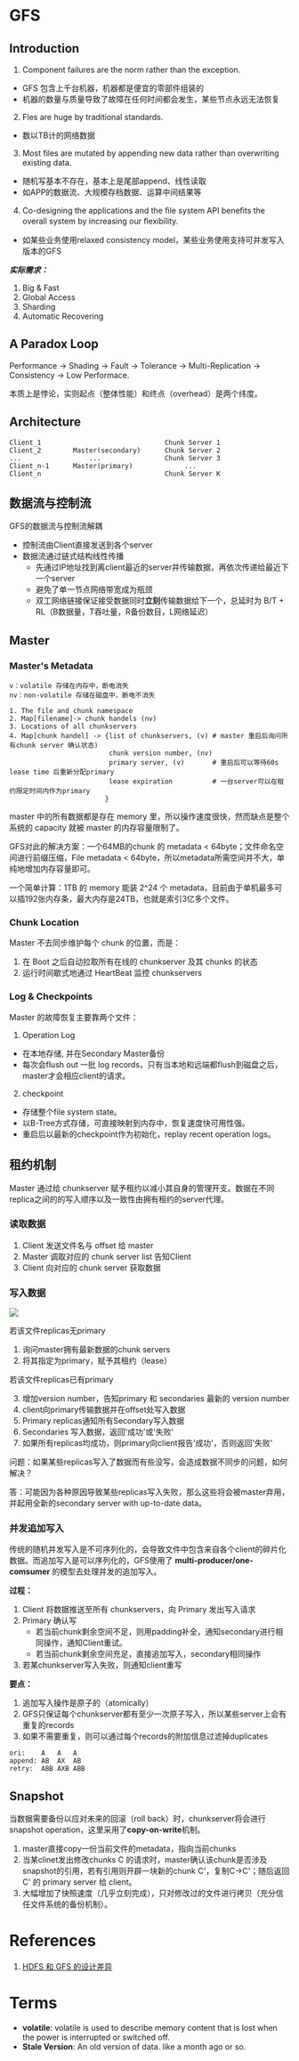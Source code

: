 # GFS

## Introduction
1. Component failures are the norm rather than the exception.
  - GFS 包含上千台机器，机器都是便宜的零部件组装的
  - 机器的数量与质量导致了故障在任何时间都会发生，某些节点永远无法恢复
2. Fles are huge by traditional standards.
  - 数以TB计的网络数据
3. Most files are mutated by appending new data rather than overwriting existing data.
  - 随机写基本不存在，基本上是尾部append、线性读取
  - 如APP的数据流、大规模存档数据、运算中间结果等
4. Co-designing the applications and the ﬁle system API beneﬁts the overall system by increasing our ﬂexibility.
  - 如某些业务使用relaxed consistency model，某些业务使用支持可并发写入版本的GFS
  
***实际需求：***
1. Big & Fast
2. Global Access
3. Sharding
4. Automatic Recovering

## A Paradox Loop
Performance -> Shading -> Fault -> Tolerance -> Multi-Replication -> Consistency -> Low Performace. 

本质上是悖论，实则起点（整体性能）和终点（overhead）是两个纬度。



## Architecture

``` 
Client_1                               Chunk Server 1
Client_2        Master(secondary)      Chunk Server 2
...                 ...                Chunk Server 3
Client_n-1      Master(primary)             ...
Client_n                               Chunk Server K
```

## 数据流与控制流
GFS的数据流与控制流解耦
- 控制流由Client直接发送到各个server
- 数据流通过链式结构线性传播
    - 先通过IP地址找到离client最近的server并传输数据，再依次传递给最近下一个server
    - 避免了单一节点网络带宽成为瓶颈
    - 双工网络链接保证接受数据同时**立刻**传输数据给下一个，总延时为 B/T + RL（B数据量，T吞吐量，R备份数目，L网络延迟）

## Master
### Master's Metadata
```
v：volatile 存储在内存中，断电消失
nv：non-volatile 存储在磁盘中，断电不消失

1. The file and chunk namespace
2. Map[filename]-> chunk handels (nv)
3. Locations of all chunkservers
4. Map[chunk handel] -> {list of chunkservers, (v) # master 重启后询问所有chunk server 确认状态)
                         chunk version number, (nv)
                         primary server, (v)       # 重启后可以等待60s lease time 后重新分配primary
                         lease expiration          # 一台server可以在租约限定时间内作为primary
                        }
```

master 中的所有数据都是存在 memory 里，所以操作速度很快，然而缺点是整个系统的 capacity 就被 master 的内存容量限制了。

GFS对此的解决方案：一个64MB的chunk 的 metadata < 64byte；文件命名空间进行前缀压缩，File metadata < 64byte，所以metadata所需空间并不大，单纯地增加内存容量即可。

一个简单计算：1TB 的 memory 能装 2^24 个 metadata，目前由于单机最多可以插192张内存条，最大内存是24TB，也就是索引3亿多个文件。

### Chunk Location
Master 不去同步维护每个 chunk 的位置，而是：
1. 在 Boot 之后自动拉取所有在线的 chunkserver 及其 chunks 的状态
2. 运行时间歇式地通过 HeartBeat 监控 chunkservers

### Log & Checkpoints
Master 的故障恢复主要靠两个文件：
1. Operation Log
- 在本地存储, 并在Secondary Master备份
- 每次会flush out 一批 log records，只有当本地和远端都flush到磁盘之后，master才会相应client的请求。

2. checkpoint
- 存储整个file system state。
- 以B-Tree方式存储，可直接映射到内存中，恢复速度快可用性强。
- 重启后以最新的checkpoint作为初始化，replay recent operation logs。

## 租约机制
Master 通过给 chunkserver 赋予租约以减小其自身的管理开支。数据在不同replica之间的的写入顺序以及一致性由拥有租约的server代理。

### 读取数据
1. Client 发送文件名与 offset 给 master
2. Master 调取对应的 chunk server list 告知Client
3. Client 向对应的 chunk server 获取数据

### 写入数据
![](https://thetechangle.github.io/images/GFS_flow.png)

若该文件replicas无primary
1. 询问master拥有最新数据的chunk servers
2. 将其指定为primary，赋予其租约（lease）

若该文件replicas已有primary

3. 增加version number，告知primary 和 secondaries 最新的 version number
4. client向primary传输数据并在offset处写入数据
5. Primary replicas通知所有Secondary写入数据
6. Secondaries 写入数据，返回'成功'或'失败'
7. 如果所有replicas均成功，则primary向client报告'成功'，否则返回'失败'

问题：如果某些replicas写入了数据而有些没写，会造成数据不同步的问题，如何解决？

答：可能因为各种原因导致某些replicas写入失败，那么这些将会被master弃用，并起用全新的secondary server with up-to-date data。

### 并发追加写入
传统的随机并发写入是不可序列化的，会导致文件中包含来自各个client的碎片化数据。而追加写入是可以序列化的，GFS使用了 **multi-producer/one-comsumer** 的模型去处理并发的追加写入。

**过程：**
1. Client 将数据推送至所有 chunkservers，向 Primary 发出写入请求
2. Primary 确认写
    - 若当前chunk剩余空间不足，则用padding补全，通知secondary进行相同操作，通知Client重试。
    - 若当前chunk剩余空间充足，直接追加写入，secondary相同操作
3. 若某chunkserver写入失败，则通知client重写

**要点：**
1. 追加写入操作是原子的（atomically）
2. GFS只保证每个chunkserver都有至少一次原子写入，所以某些server上会有重复的records
3. 如果不需要重复，则可以通过每个records的附加信息过滤掉duplicates

```
ori:    A   A   A
append: AB  AX  AB
retry:  ABB AXB ABB
```

## Snapshot
当数据需要备份以应对未来的回滚（roll back）时，chunkserver将会进行snapshot operation，这里采用了**copy-on-write**机制。

1. master直接copy一份当前文件的metadata，指向当前chunks
2. 当某clinet发出修改chunks C 的请求时，master确认该chunk是否涉及snapshot的引用，若有引用则开辟一块新的chunk C'，复制C->C'；随后返回 C' 的 primary server 给 client。
3. 大幅增加了快照速度（几乎立刻完成），只对修改过的文件进行拷贝（充分信任文件系统的备份机制）。

# References
1. [HDFS 和 GFS 的设计差异](https://blog.csdn.net/xiaofei0859/article/details/53466008)

# Terms
- **volatile**: volatile is used to describe memory content that is lost when the power is interrupted or switched off. 
- **Stale Version**: An old version of data. like a month ago or so.
